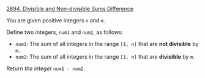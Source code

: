 [2894\. Divisible and Non-divisible Sums Difference](https://leetcode.com/problems/divisible-and-non-divisible-sums-difference/)

You are given positive integers `n` and `m`.

Define two integers, `num1` and `num2`, as follows:

- `num1`: The sum of all integers in the range `[1, n]` that are **not divisible** by `m`.
- `num2`: The sum of all integers in the range `[1, n]` that are **divisible** by `m`.

Return _the integer_ `num1 - num2`.
